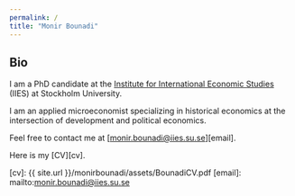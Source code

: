 ```yaml
---
permalink: /
title: "Monir Bounadi"
---
```


## Bio

I am a PhD candidate at the [Institute for International Economic Studies](https://www.su.se/institute-for-international-economic-studies/) (IIES) at Stockholm University. 

I am an applied microeconomist specializing in historical economics at the intersection of development and political economics.

Feel free to contact me at [monir.bounadi@iies.su.se][email].

Here is my [CV][cv].

[cv]: {{ site.url }}/monirbounadi/assets/BounadiCV.pdf
[email]: mailto:monir.bounadi@iies.su.se
